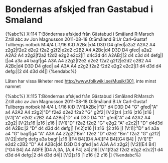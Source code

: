 # Bondernas afskjed fran Gastabud i Smaland

{%abc%}
X:114
T:Böndernas afskjed från Gästabud i Småland
R:Marsch
Z:till abc av Jon Magnusson 2011-08-18
O:Småland
B:Ur Carl-Gustaf Tullbergs notbok
M:4/4
L:1/16
K:D
A2Bc|:d4 D3D D4 gfed|a2a2 A2A2 A4 z2g2|f2e2 d2e2 f2a2 g2f2|e2d2 c2B2 A4 A2Bc|d4 D3D D4 gfed|
a2a2 A2A2 A4 z2g2|f2a2 f2d2 e2g2 e2c2|[1 d4c3d d4 A2AB:|[2 d4 c3d d4 defg|]
[|a4 a3a a4 bagf|g4 A3A A4 z2g2|f2e2 d2e2 f2a2 g2f2|e2d2 c2B2 A4 A2Bc|d4 D3D D4 gfed|
a4 A3A A4 z2g2|f2a2 f2d2 e2g2 e2c2|[1 d4 d3d d4 defg:|[2 d4 d3d d4|]
{%endabc%}

Låten har vissa likheter med http://www.folkwiki.se/Musik/301, inte minst namnet

{%abc%}
X:115
T:Böndernas afskjed från Gästabud i Småland
R:Marsch
Z:till abc av Jon Magnusson 2011-08-18
O:Småland
B:Ur Carl-Gustaf Tullbergs notbok
M:4/4
L:1/16
K:D
[V:1]A2Bc|:"D" d4 D3D D4 "G" gfed|"A" a4 A2A2 A4 z2g2|"D" f2e2 d2e2 f2a2 "G" g2f2|
[V:2]z4  |:z16                   |z16                |z16                        |
[V:1]"A" e2d2 c2B2 A4 A2Bc|"D" d4 D3D D4 "G" gfed|"A" a4 A2A2 A4 z2g2|
[V:2]z16                  |z16                   |z16                |
[V:1]"D" f2a2 f2d2 "G" e2g2 "A" e2c2|1 "D" d4d3d d4 A2Bc:|2 "D" d4 d3d d4 defg|]
[V:2]z16                            |1 z16              :|2 z16               |]
[V:1]|:"D" a4 a3a a4 "G" bagf|g4 "A" A3A A4 z2g2|"Bm" f2e2 "D" d2e2 "Bm" f2a2 "G" g2f2|
[V:2]|:defg defg a3a bagf      |z16               |[F4 B4][D4 A4][F4 B4][G4 B4]         |
[V:1]"E" e2d2 c2B2 "D" A4 A2Bc|d4 D3D D4 gfed      |a4 A3A A4 z2g2|
[V:2][E4 B4][^G4 B4] A4 AGFE  |D4 A,3A, [A,4 F4] z4|z16|
[V:1]f2a2 f2d2 e2g2 e2c2|1 d4 d3d d4 defg:|2 d4 d3d d4|]
[V:2]z16                |1 z16           :|2 z16      |]
{%endabc%}
